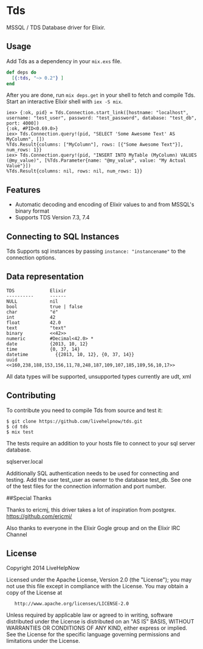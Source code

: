 # Tds

MSSQL / TDS Database driver for Elixir.

## Usage

Add Tds as a dependency in your `mix.exs` file.

```elixir
def deps do
  [{:tds, "~> 0.2"} ]
end
```

After you are done, run `mix deps.get` in your shell to fetch and compile Tds. Start an interactive Elixir shell with `iex -S mix`.

```iex
iex> {:ok, pid} = Tds.Connection.start_link([hostname: "localhost", username: "test_user", password: "test_password", database: "test_db", port: 4000])
{:ok, #PID<0.69.0>}
iex> Tds.Connection.query!(pid, "SELECT 'Some Awesome Text' AS MyColumn", [])
%Tds.Result{columns: ["MyColumn"], rows: [{"Some Awesome Text"}], num_rows: 1}}
iex> Tds.Connection.query!(pid, "INSERT INTO MyTable (MyColumn) VALUES (@my_value)", [%Tds.Parameter{name: "@my_value", value: "My Actual Value"}])
%Tds.Result{columns: nil, rows: nil, num_rows: 1}}
```

## Features

  * Automatic decoding and encoding of Elixir values to and from MSSQL's binary format
  * Supports TDS Version 7.3, 7.4

## Connecting to SQL Instances
Tds Supports sql instances by passing ```instance: "instancename"``` to the connection options. 



## Data representation

    TDS             Elixir
    ----------      ------
    NULL            nil
    bool            true | false
    char            "é"
    int             42
    float           42.0
    text            "text"
    binary          <<42>>
    numeric         #Decimal<42.0> *
    date            {2013, 10, 12}
    time            {0, 37, 14}
    datetime	      {{2013, 10, 12}, {0, 37, 14}}
    uuid            <<160,238,188,153,156,11,78,248,187,109,107,185,189,56,10,17>>

All data types will be supported, unsupported types currently are udt, xml

## Contributing

To contribute you need to compile Tds from source and test it:

```
$ git clone https://github.com/livehelpnow/tds.git
$ cd tds
$ mix test
```

The tests require an addition to your hosts file to connect to your sql server database.

<IP OF SQL SERVER>	sqlserver.local

Additionally SQL authentication needs to be used for connecting and testing. Add the user test_user as owner to the database test_db. See one of the test files for the connection information and port number.

##Special Thanks 

Thanks to ericmj, this driver takes a lot of inspiration from postgrex.
https://github.com/ericmj/


Also thanks to everyone in the Elixir Gogle group and on the Elixir IRC Channel


## License

   Copyright 2014 LiveHelpNow

   Licensed under the Apache License, Version 2.0 (the "License");
   you may not use this file except in compliance with the License.
   You may obtain a copy of the License at

       http://www.apache.org/licenses/LICENSE-2.0

   Unless required by applicable law or agreed to in writing, software
   distributed under the License is distributed on an "AS IS" BASIS,
   WITHOUT WARRANTIES OR CONDITIONS OF ANY KIND, either express or implied.
   See the License for the specific language governing permissions and
   limitations under the License.
